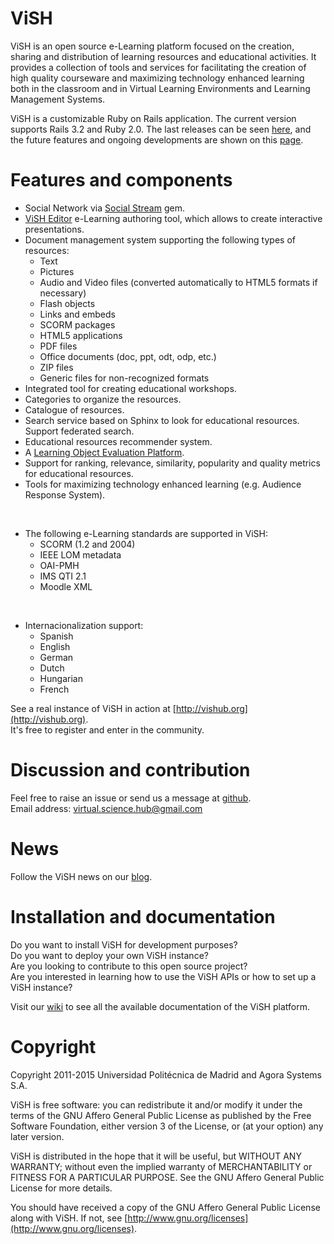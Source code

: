 # ViSH

ViSH is an open source e-Learning platform focused on the creation, sharing and distribution of learning resources and educational activities. It provides a collection of tools and services for facilitating the creation of high quality courseware and maximizing technology enhanced learning both in the classroom and in Virtual Learning Environments and Learning Management Systems.  
  
ViSH is a customizable Ruby on Rails application. The current version supports Rails 3.2 and Ruby 2.0. The last releases can be seen [here](http://github.com/ging/vish/releases), and the future features and ongoing developments are shown on this [page](http://github.com/ging/vish/milestones).  
  
  
# Features and components
  
* Social Network via [Social Stream](http://github.com/ging/social_stream) gem.  
* [ViSH Editor](http://github.com/ging/vish_editor) e-Learning authoring tool, which allows to create interactive presentations.  
* Document management system supporting the following types of resources:  
  * Text  
  * Pictures  
  * Audio and Video files (converted automatically to HTML5 formats if necessary)  
  * Flash objects  
  * Links and embeds  
  * SCORM packages  
  * HTML5 applications  
  * PDF files  
  * Office documents (doc, ppt, odt, odp, etc.)  
  * ZIP files  
  * Generic files for non-recognized formats   
* Integrated tool for creating educational workshops.  
* Categories to organize the resources.  
* Catalogue of resources.  
* Search service based on Sphinx to look for educational resources. Support federated search.  
* Educational resources recommender system.  
* A [Learning Object Evaluation Platform](http://github.com/agordillo/LOEP).  
* Support for ranking, relevance, similarity, popularity and quality metrics for educational resources.  
* Tools for maximizing technology enhanced learning (e.g. Audience Response System).   

<br/>  

* The following e-Learning standards are supported in ViSH:
  * SCORM (1.2 and 2004)
  * IEEE LOM metadata
  * OAI-PMH
  * IMS QTI 2.1
  * Moodle XML   

<br/>  

* Internacionalization support:
  * Spanish
  * English  
  * German  
  * Dutch  
  * Hungarian  
  * French  

See a real instance of ViSH in action at [http://vishub.org](http://vishub.org).  
It's free to register and enter in the community.  


# Discussion and contribution
  
Feel free to raise an issue or send us a message at [github](http://github.com/ging/vish/issues).  
Email address: <virtual.science.hub@gmail.com>



# News

Follow the ViSH news on our [blog](http://vishub.wordpress.com).  


# Installation and documentation

Do you want to install ViSH for development purposes? <br/>
Do you want to deploy your own ViSH instance? <br/>
Are you looking to contribute to this open source project?  <br/>
Are you interested in learning how to use the ViSH APIs or how to set up a ViSH instance? <br/>

Visit our [wiki](http://github.com/ging/vish/wiki) to see all the available documentation of the ViSH platform.  



# Copyright

Copyright 2011-2015 Universidad Politécnica de Madrid and Agora Systems S.A.

ViSH is free software: you can redistribute it and/or modify it under the terms of the GNU Affero General Public License as published by the Free Software Foundation, either version 3 of the License, or (at your option) any later version.

ViSH is distributed in the hope that it will be useful, but WITHOUT ANY WARRANTY; without even the implied warranty of MERCHANTABILITY or FITNESS FOR A PARTICULAR PURPOSE.  See the GNU Affero General Public License for more details.

You should have received a copy of the GNU Affero General Public License along with ViSH. If not, see [http://www.gnu.org/licenses](http://www.gnu.org/licenses).

